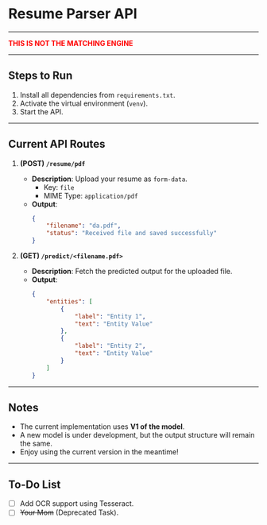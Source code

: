 # Resume Parser API

---

<span style="color:red">**THIS IS NOT THE MATCHING ENGINE**</span>

---

## Steps to Run

1. Install all dependencies from `requirements.txt`.  
2. Activate the virtual environment (`venv`).  
3. Start the API.  

---

## Current API Routes

1. **(POST) `/resume/pdf`**  
   - **Description**: Upload your resume as `form-data`.  
     - Key: `file`  
     - MIME Type: `application/pdf`  
   - **Output**:  
     ```json
     {
         "filename": "da.pdf",
         "status": "Received file and saved successfully"
     }
     ```

2. **(GET) `/predict/<filename.pdf>`**  
   - **Description**: Fetch the predicted output for the uploaded file.  
   - **Output**:  
     ```json
     {
         "entities": [
             {
                 "label": "Entity 1",
                 "text": "Entity Value"
             },
             {
                 "label": "Entity 2",
                 "text": "Entity Value"
             }
         ]
     }
     ```

---

## Notes

- The current implementation uses **V1 of the model**.  
- A new model is under development, but the output structure will remain the same.  
- Enjoy using the current version in the meantime!

---

## To-Do List

- [ ] Add OCR support using Tesseract.  
- [ ] ~~Your Mom~~ (Deprecated Task).  
